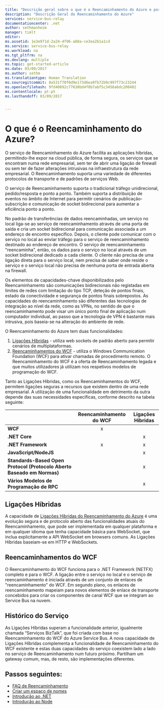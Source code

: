 ```yaml
---
title: "Descrição geral sobre o que é o Reencaminhamento do Azure e porquê utilizá-lo | Microsoft Docs"
description: "Descrição Geral do Reencaminhamento do Azure"
services: service-bus-relay
documentationcenter: .net
author: sethmanheim
manager: timlt
editor: 
ms.assetid: 1e3e971d-2a24-4f96-a88a-ce3ea2b1a1cd
ms.service: service-bus-relay
ms.workload: na
ms.tgt_pltfrm: na
ms.devlang: multiple
ms.topic: get-started-article
ms.date: 03/09/2017
ms.author: sethm
ms.translationtype: Human Translation
ms.sourcegitcommit: 8a531f70f0d9e173d6ea9fb72b9c997f73c23244
ms.openlocfilehash: 9fd40892c77630bd4f0b7abf5c3458a6dc200402
ms.contentlocale: pt-pt
ms.lasthandoff: 03/09/2017


---
```

# <a name="what-is-azure-relay"></a>O que é o Reencaminhamento do Azure?
O serviço de Reencaminhamento do Azure facilita as aplicações híbridas, permitindo-lhe expor na cloud pública, de forma segura, os serviços que se encontram numa rede empresarial, sem ter de abrir uma ligação de firewall ou sem ter de fazer alterações intrusivas na infraestrutura da rede empresarial. O Reencaminhamento suporta uma variedade de diferentes protocolos de transporte e de padrões de serviços Web.

O serviço de Reencaminhamento suporta o tradicional tráfego unidirecional, pedido/resposta e ponto a ponto. Também suporta a distribuição de eventos no âmbito de Internet para permitir cenários de publicação-subscrição e comunicação de socket bidirecional para aumentar a eficiência ponto a ponto. 

No padrão de transferências de dados reencaminhadas, um serviço no local liga-se ao serviço de reencaminhamento através de uma porta de saída e cria um socket bidirecional para comunicação associada a um endereço de encontro específico. Depois, o cliente pode comunicar com o serviço no local ao enviar tráfego para o serviço de reencaminhamento destinado ao endereço de encontro. O serviço de reencaminhamento "reencaminha", então, os dados para o serviço no local através de um socket bidirecional dedicado a cada cliente. O cliente não precisa de uma ligação direta para o serviço local, nem precisa de saber onde reside o serviço e o serviço local não precisa de nenhuma porta de entrada aberta na firewall.

Os elementos de capacidades-chave disponibilizados pelo Reencaminhamento são comunicações bidirecionais não registadas em limites de redes com limitação do tipo TCP, deteção de pontos finais, estado da conectividade e segurança de pontos finais sobrepostos. As capacidades do reencaminhamento são diferentes das tecnologias de integração ao nível da rede, como as VPNs, no sentido de que o reencaminhamento pode visar um único ponto final de aplicação num computador individual, ao passo que a tecnologia de VPN é bastante mais intrusiva, pois baseia-se na alteração do ambiente de rede.

O Reencaminhamento do Azure tem duas funcionalidades:

1. [Ligações Híbridas](#hybrid-connections) - utiliza web sockets de padrão aberto para permitir cenários de multiplataformas.
2. [Reencaminhamentos do WCF](#wcf-relays) - utiliza o Windows Communication Foundation (WCF) para ativar chamadas de procedimento remoto. O Reencaminhamento do WCF é a oferta de Reencaminhamento legada e que muitos utilizadores já utilizam nos respetivos modelos de programação do WCF.

Tanto as Ligações Híbridas, como os Reencaminhamentos do WCF, permitem ligações seguras a recursos que existem dentro de uma rede empresarial. A utilização de uma funcionalidade em detrimento da outra depende das suas necessidades específicas, conforme descrito na tabela seguinte:

|  | Reencaminhamento do WCF | Ligações Híbridas |
| --- |:---:|:---:|
| **WCF** |x | |
| **.NET Core** | |x |
| **.NET Framework** |x |x |
| **JavaScript/NodeJS** | |x |
| **Standards-Based Open Protocol (Protocolo Aberto Baseado em Normas)** | |x |
| **Vários Modelos de Programação de RPC** | |x |

## <a name="hybrid-connections"></a>Ligações Híbridas
A capacidade de [Ligações Híbridas do Reencaminhamento do Azure](relay-hybrid-connections-protocol.md) é uma evolução segura e de protocolo aberto das funcionalidades atuais do Reencaminhamento, que pode ser implementada em qualquer plataforma e em qualquer idioma que tenha capacidade básica para WebSocket, que inclua explicitamente a API WebSocket em browsers comuns. As Ligações Híbridas baseiam-se em HTTP e WebSockets.

## <a name="wcf-relays"></a>Reencaminhamentos do WCF
O Reencaminhamento do WCF funciona para o .NET Framework (NETFX) completo e para o WCF. A ligação entre o serviço no local e o serviço de reencaminhamento é iniciada através de um conjunto de enlaces de "reencaminhamento" do WCF. Em segundo plano, os enlaces de reencaminhamento mapeiam para novos elementos de enlace de transporte concebidos para criar os componentes de canal WCF que se integram ao Service Bus na nuvem.

## <a name="service-history"></a>Histórico do Serviço
As Ligações Híbridas superam a funcionalidade anterior, igualmente chamada “Serviços BizTalk”, que foi criada com base no Reencaminhamento do WCF do Azure Service Bus. A nova capacidade de Ligações Híbridas complementa a funcionalidade de Reencaminhamento do WCF existente e estas duas capacidades do serviço coexistem lado a lado no serviço de Reencaminhamento num futuro próximo. Partilham um gateway comum, mas, de resto, são implementações diferentes.

## <a name="next-steps"></a>Passos seguintes:
* [FAQ de Reencaminhamento](relay-faq.md)
* [Criar um espaço de nomes](relay-create-namespace-portal.md)
* [Introdução ao .NET](relay-hybrid-connections-dotnet-get-started.md)
* [Introdução ao Node](relay-hybrid-connections-node-get-started.md)


